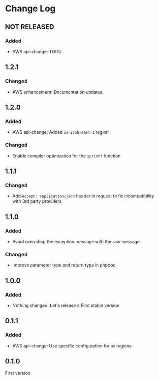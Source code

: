 # Change Log

## NOT RELEASED

### Added

- AWS api-change: TODO

## 1.2.1

### Changed

- AWS enhancement: Documentation updates.

## 1.2.0

### Added

- AWS api-change: Added `us-isob-east-1` region

### Changed

- Enable compiler optimization for the `sprintf` function.

## 1.1.1

### Changed

- Add `Accept: application/json` header in request to fix incompatibility with 3rd party providers

## 1.1.0

### Added

- Avoid overriding the exception message with the raw message

### Changed

- Improve parameter type and return type in phpdoc

## 1.0.0

### Added

- Nothing changed. Let's release a First stable version

## 0.1.1

### Added

- AWS api-change: Use specific configuration for `us` regions

## 0.1.0

First version
